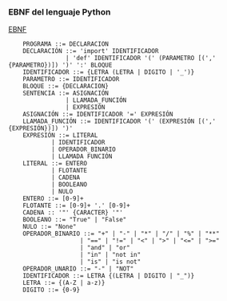 ### EBNF del lenguaje Python

<u>EBNF</u>

        PROGRAMA ::= DECLARACION
        DECLARACIÓN ::= 'import' IDENTIFICADOR 
                    | 'def' IDENTIFICADOR '(' (PARAMETRO [(',' {PARAMETRO})]) ')' ':' BLOQUE
        IDENTIFICADOR ::= {LETRA (LETRA | DIGITO | '_')}
        PARAMETRO ::= IDENTIFICADOR
        BLOQUE ::= {DECLARACION}
        SENTENCIA ::= ASIGNACIÓN
                    | LLAMADA_FUNCIÓN
                    | EXPRESIÓN
        ASIGNACIÓN ::= IDENTIFICADOR '=' EXPRESIÓN
        LLAMADA_FUNCIÓN ::= IDENTIFICADOR '(' (EXPRESIÓN [(',' {EXPRESIÓN})]) ')'
        EXPRESIÓN ::= LITERAL
                | IDENTIFICADOR 
                | OPERADOR_BINARIO
                | LLAMADA FUNCIÓN
        LITERAL ::= ENTERO
                | FLOTANTE
                | CADENA
                | BOOLEANO
                | NULO
        ENTERO ::= [0-9]+
        FLOTANTE ::= [0-9]+ '.' [0-9]+
        CADENA :: '"' {CARACTER} '"'
        BOOLEANO ::= "True" | "False"
        NULO ::= "None"
        OPERADOR_BINARIO ::= "+" | "-" | "*" | "/" | "%" | "**"
                        | "==" | "!=" | "<" | ">" | "<=" | ">="
                        | "and" | "or"
                        | "in" | "not in"
                        | "is" | "is not"
        OPERADOR_UNARIO ::= "-" | "NOT"
        IDENTIFICADOR ::= LETRA {(LETRA | DIGITO | "_")}
        LETRA ::= {(A-Z | a-z)}
        DIGITO ::= {0-9}